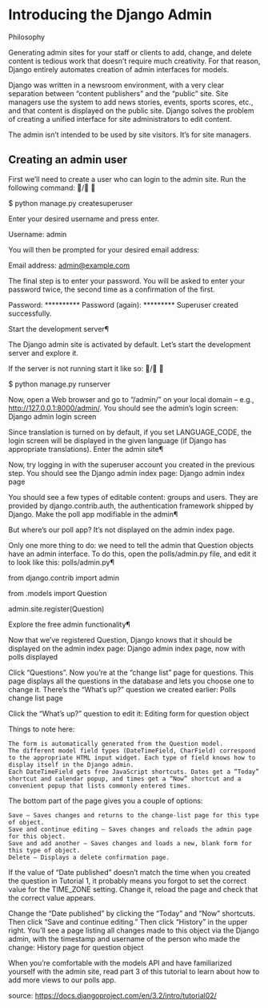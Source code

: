 # Introducing the Django Admin

Philosophy

Generating admin sites for your staff or clients to add, change, and delete content is tedious work that doesn’t require much creativity. For that reason, Django entirely automates creation of admin interfaces for models.

Django was written in a newsroom environment, with a very clear separation between “content publishers” and the “public” site. Site managers use the system to add news stories, events, sports scores, etc., and that content is displayed on the public site. Django solves the problem of creating a unified interface for site administrators to edit content.

The admin isn’t intended to be used by site visitors. It’s for site managers.

## Creating an admin user

First we’ll need to create a user who can login to the admin site. Run the following command:
/ 

$ python manage.py createsuperuser

Enter your desired username and press enter.

Username: admin

You will then be prompted for your desired email address:

Email address: admin@example.com

The final step is to enter your password. You will be asked to enter your password twice, the second time as a confirmation of the first.

Password: **********
Password (again): *********
Superuser created successfully.

Start the development server¶

The Django admin site is activated by default. Let’s start the development server and explore it.

If the server is not running start it like so:
/ 

$ python manage.py runserver

Now, open a Web browser and go to “/admin/” on your local domain – e.g., http://127.0.0.1:8000/admin/. You should see the admin’s login screen:
Django admin login screen

Since translation is turned on by default, if you set LANGUAGE_CODE, the login screen will be displayed in the given language (if Django has appropriate translations).
Enter the admin site¶

Now, try logging in with the superuser account you created in the previous step. You should see the Django admin index page:
Django admin index page

You should see a few types of editable content: groups and users. They are provided by django.contrib.auth, the authentication framework shipped by Django.
Make the poll app modifiable in the admin¶

But where’s our poll app? It’s not displayed on the admin index page.

Only one more thing to do: we need to tell the admin that Question objects have an admin interface. To do this, open the polls/admin.py file, and edit it to look like this:
polls/admin.py¶

from django.contrib import admin

from .models import Question

admin.site.register(Question)

Explore the free admin functionality¶

Now that we’ve registered Question, Django knows that it should be displayed on the admin index page:
Django admin index page, now with polls displayed

Click “Questions”. Now you’re at the “change list” page for questions. This page displays all the questions in the database and lets you choose one to change it. There’s the “What’s up?” question we created earlier:
Polls change list page

Click the “What’s up?” question to edit it:
Editing form for question object

Things to note here:

    The form is automatically generated from the Question model.
    The different model field types (DateTimeField, CharField) correspond to the appropriate HTML input widget. Each type of field knows how to display itself in the Django admin.
    Each DateTimeField gets free JavaScript shortcuts. Dates get a “Today” shortcut and calendar popup, and times get a “Now” shortcut and a convenient popup that lists commonly entered times.

The bottom part of the page gives you a couple of options:

    Save – Saves changes and returns to the change-list page for this type of object.
    Save and continue editing – Saves changes and reloads the admin page for this object.
    Save and add another – Saves changes and loads a new, blank form for this type of object.
    Delete – Displays a delete confirmation page.

If the value of “Date published” doesn’t match the time when you created the question in Tutorial 1, it probably means you forgot to set the correct value for the TIME_ZONE setting. Change it, reload the page and check that the correct value appears.

Change the “Date published” by clicking the “Today” and “Now” shortcuts. Then click “Save and continue editing.” Then click “History” in the upper right. You’ll see a page listing all changes made to this object via the Django admin, with the timestamp and username of the person who made the change:
History page for question object

When you’re comfortable with the models API and have familiarized yourself with the admin site, read part 3 of this tutorial to learn about how to add more views to our polls app.


source: https://docs.djangoproject.com/en/3.2/intro/tutorial02/